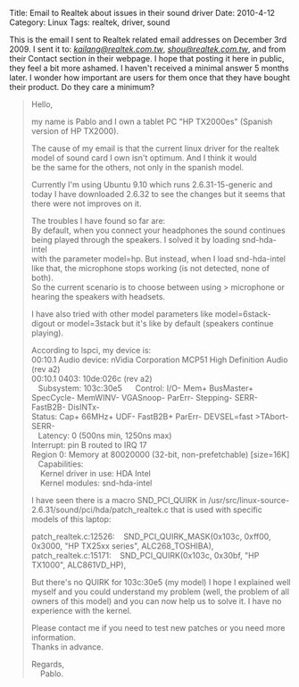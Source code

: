 Title: Email to Realtek about issues in their sound driver
Date: 2010-4-12
Category: Linux
Tags: realtek, driver, sound

This is the email I sent to Realtek related email addresses on December 3rd 2009. I sent it to: *kailang@realtek.com.tw*, *shou@realtek.com.tw*,
and from their Contact section in their webpage. I hope that posting it here in public, they feel a bit more ashamed. I haven't received a
minimal answer 5 months later. I wonder how important are users for them once that they have bought their product. Do they care a minimum?

> Hello,  
>
> my name is Pablo and I own a tablet PC "HP TX2000es" (Spanish version of HP TX2000).
>
> The cause of my email is that the current linux driver for the realtek model of sound card I own isn't optimum. And I think it would  
> be the same for the others, not only in the spanish model.
>
> Currently I'm using Ubuntu 9.10 which runs 2.6.31-15-generic and today I have downloaded 2.6.32 to see the changes but it seems
> that there were not improves on it.  
>
> The troubles I have found so far are:  
> By default, when you connect your headphones the sound continues being played through the speakers. I solved it by loading snd-hda-intel  
> with the parameter model=hp. But instead, when I load snd-hda-intel like that, the microphone stops working (is not detected, none of both).  
> So the current scenario is to choose between using > microphone or hearing the speakers with headsets.
>
> I have also tried with other model parameters like model=6stack-digout or model=3stack but it's like by default (speakers continue playing).
>
> According to lspci, my device is:  
> 00:10.1 Audio device: nVidia Corporation MCP51 High Definition Audio (rev a2)  
> 00:10.1 0403: 10de:026c (rev a2)  
>    Subsystem: 103c:30e5  
>    Control: I/O- Mem+ BusMaster+ SpecCycle- MemWINV- VGASnoop- ParErr- Stepping- SERR- FastB2B- DisINTx-  
>    Status: Cap+ 66MHz+ UDF- FastB2B+ ParErr- DEVSEL=fast \>TAbort- SERR-  
>    Latency: 0 (500ns min, 1250ns max)  
>    Interrupt: pin B routed to IRQ 17  
>    Region 0: Memory at 80020000 (32-bit, non-prefetchable) [size=16K]  
>    Capabilities:  
>     Kernel driver in use: HDA Intel  
>     Kernel modules: snd-hda-intel
>
> I have seen there is a macro SND_PCI_QUIRK in /usr/src/linux-source-2.6.31/sound/pci/hda/patch_realtek.c that is used with specific models of this laptop:
>
> patch_realtek.c:12526:    SND_PCI_QUIRK_MASK(0x103c, 0xff00, 0x3000, "HP TX25xx series", ALC268_TOSHIBA),  
> patch_realtek.c:15171:    SND_PCI_QUIRK(0x103c, 0x30bf, "HP TX1000", ALC861VD_HP),
>
> But there's no QUIRK for 103c:30e5 (my model) I hope I explained well myself and you could understand my problem (well, the problem of all owners
> of this model) and you can now help us to solve it. I have no experience with the kernel.
>
> Please contact me if you need to test new patches or you need more information.  
> Thanks in advance.
>
> Regards,  
>     Pablo. 
